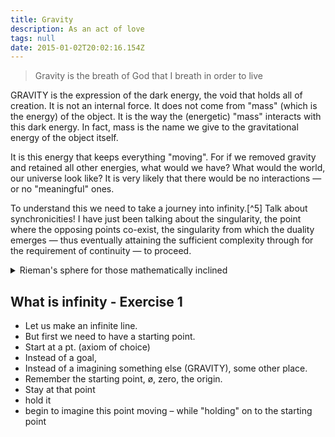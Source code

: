 ```yaml
---
title: Gravity
description: As an act of love
tags: null
date: 2015-01-02T20:02:16.154Z
---
```


> Gravity is the breath of God that I breath in order to live

GRAVITY is the expression of the dark energy, the void that holds all of creation. It is not an internal force. It does not come from "mass" (which is the energy) of the object. It is the way the (energetic) "mass" interacts with this dark energy. In fact, mass is the name we give to the gravitational energy of the object itself.

It is this energy that keeps everything "moving". For if we removed gravity and retained all other energies, what would we have? What would the world, our universe look like? It is very likely that there would be no interactions &mdash; or no "meaningful" ones.

To understand this we need to take a journey into infinity.[^5] Talk about synchronicities! I have just been talking about the singularity, the point where the opposing points co-exist, the singularity from which the duality emerges &mdash; thus eventually attaining the sufficient complexity through for the requirement of continuity &mdash; to proceed.

<details>
  <summary class="button is-outlined">
    Rieman's sphere for those mathematically inclined&nbsp;<i class="fa fa-solid fa-caret-down"></i>
  </summary>
  <figure>
  <img src="/posts/img/Riemann%20Sperical%20Geometry-500x360.jpg" alt="Rieman's sphere" width="500" height="" />
</figure>
  <blockquote>
  In mathematics, <a href="https://en.wikipedia.org/wiki/Riemann_sphere">the Riemann sphere</a>, named after Bernhard Riemann, is a model of the extended complex plane: the complex plane plus one point at infinity. This extended plane represents the extended complex numbers, that is, the complex numbers plus a value &#8734; for infinity. With the Riemann model, the point &#8734; is near to very large numbers, just as the point 0 is near to very small numbers. <br />
  &nbsp;&nbsp;&nbsp;&mdash; from <a href="https://en.wikipedia.org/wiki/">Wikipedia</a>
  </blockquote>
</details>

## What is infinity - Exercise 1

- Let us make an infinite line.
- But first we need to have a starting point.
- Start at a pt. (axiom of choice)
- Instead of a goal,
- Instead of a imagining something else (GRAVITY), some other place.
- Remember the starting point, ø, zero, the origin.
- Stay at that point
- hold it
- begin to imagine this point moving – while "holding" on to the starting point
